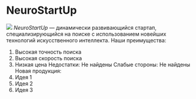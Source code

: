 # NeuroStartUp
![](https://netology-code.github.io/git-homeworks/introduction/assets/logo.png)
*NeuroStartUp* — динамически развивающийся стартап, специализирующийся на поиске с использованием новейших технологий искусственного интеллекта.
Наши преимущества:
1. Высокая точность поиска
2. Высокая скорость поиска
3. Низкая цена 
Недостатки:
Не найдены
Слабые стороны:
Не найдены
Новая продукция: 
1. Идея 1
2. Идея 2
3. Идея 3
   
 
